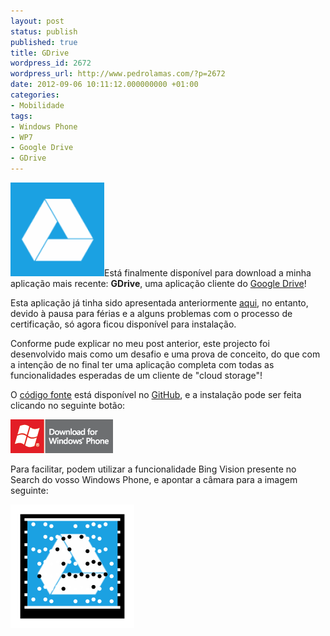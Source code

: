 ```yaml
---
layout: post
status: publish
published: true
title: GDrive
wordpress_id: 2672
wordpress_url: http://www.pedrolamas.com/?p=2672
date: 2012-09-06 10:11:12.000000000 +01:00
categories:
- Mobilidade
tags:
- Windows Phone
- WP7
- Google Drive
- GDrive
---
```

![](/wp-content/uploads/2012/07/GDrive.png "GDrive")Está finalmente disponível para download a minha aplicação mais recente: **GDrive**, uma aplicação cliente do [Google Drive](http://drive.google.com/)!

Esta aplicação já tinha sido apresentada anteriormente [aqui](/2012/07/27/gdrive-google-drive-no-windows-phone/), no entanto, devido à pausa para férias e a alguns problemas com o processo de certificação, só agora ficou disponível para instalação.

Conforme pude explicar no meu post anterior, este projecto foi desenvolvido mais como um desafio e uma prova de conceito, do que com a intenção de no final ter uma aplicação completa com todas as funcionalidades esperadas de um cliente de "cloud storage"!

O [código fonte](https://github.com/PedroLamas/GDrive) está disponível no [GitHub](http://github.com/), e a instalação pode ser feita clicando no seguinte botão:

[![](/wp-content/uploads/2011/10/Download-EN-Med.png "GDrive")](http://www.windowsphone.com/s?appid=c945c809-5e5d-4db3-b4c9-70c8cebd5235)

Para facilitar, podem utilizar a funcionalidade Bing Vision presente no Search do vosso Windows Phone, e apontar a câmara para a imagem seguinte:

![](/wp-content/uploads/2012/09/GDrive-Tag.png "GDrive")
